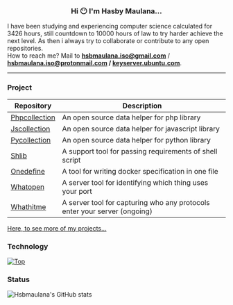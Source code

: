 <h3 align="center">Hi 😶 I'm Hasby Maulana...</h3>
I have been studying and experiencing computer science calculated for 3426 hours, still countdown to 10000 hours of law to try harder achieve the next level. As then i always try to collaborate or contribute to any open repositories.
<br />
How to reach me? Mail to <b><a href="mailto:hsbmaulana.iso@gmail.com">hsbmaulana.iso@gmail.com</a></b> / <b><a href="mailto:hsbmaulana.iso@protonmail.com">hsbmaulana.iso@protonmail.com</a> / <a href="https://keyserver.ubuntu.com/pks/lookup?op=get&search=0x455f81c7972dd89dbba247480438236e6829d2d2">keyserver.ubuntu.com</a></b></li>.

<hr />

### Project

| Repository | Description |
| ----------- | ----------- |
| [Phpcollection](https://github.com/hsbmaulana/phpcollection) | An open source data helper for php library |
| [Jscollection](https://github.com/hsbmaulana/jscollection) | An open source data helper for javascript library |
| [Pycollection](https://github.com/hsbmaulana/pycollection) | An open source data helper for python library |
| [Shlib](https://github.com/hsbmaulana/shlib) | A support tool for passing requirements of shell script |
| [Onedefine](https://github.com/hsbmaulana/onedefine) | A tool for writing docker specification in one file |
| [Whatopen](https://github.com/hsbmaulana/whatopen) | A server tool for identifying which thing uses your port |
| [Whathitme](https://github.com/hsbmaulana/whathitme) | A server tool for capturing who any protocols enter your server (ongoing) |

<a href="https://github.com/tripteki">Here, to see more of my projects...</a>

### Technology

[![Top](https://github-readme-stats.vercel.app/api/top-langs/?username=hsbmaulana&layout=compact&theme=dark)](https://github.com/anuraghazra/github-readme-stats)

### Status

![Hsbmaulana's GitHub stats](https://github-readme-stats.vercel.app/api?username=hsbmaulana&show_icons=true&theme=dark)